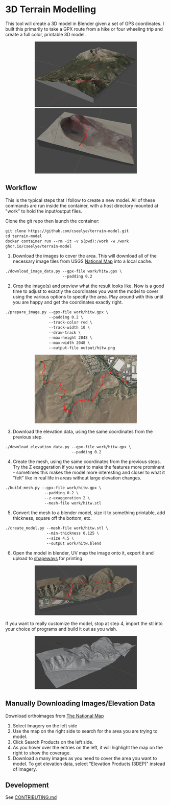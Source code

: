 # 3D Terrain Modelling
This tool will create a 3D model in Blender given a set of GPS coordinates. I built this primarily to take a GPX route from a hike or four wheeling trip and create a full color, printable 3D model.
<p align="center">
<img src="example_blender1.png" alt="blender example 1"/>  <img src="example_blender2.png"  alt="blender example 2"/>
</p>

## Workflow
This is the typical steps that I follow to create a new model.  All of these commands are run inside the container, with a host directory mounted at "work" to hold the input/output files.

Clone the git repo then launch the container:
```
git clone https://github.com/cseelye/terrain-model.git
cd terrain-model
docker container run --rm -it -v $(pwd):/work -w /work ghcr.io/cseelye/terrain-model
```

1. Download the images to cover the area. This will download all of the necessary image tiles from USGS [National Map](https://apps.nationalmap.gov/downloader) into a local cache.
```
./download_image_data.py --gpx-file work/hitw.gpx \
                         --padding 0.2
```
2. Crop the image(s) and preview what the result looks like. Now is a good time to adjust to exactly the coordinates you want the model to cover using the various options to specify the area. Play around with this until you are happy and get the coordinates exactly right.
```
./prepare_image.py --gpx-file work/hitw.gpx \
                   --padding 0.2 \
                   --track-color red \
                   --track-width 10 \
                   --draw-track \
                   --max-height 2048 \
                   --max-width 2048 \
                   --output-file output/hitw.png
```
<p align="center"><img src="example_image.png" alt="example image"/></p>

3. Download the elevation data, using the same coordinates from the previous step.
```
./download_elevation_data.py --gpx-file work/hitw.gpx \
                             --padding 0.2
```
4. Create the mesh, using the same coordinates from the previous steps. Try the Z exaggeration if you want to make the features more prominent - sometimes this makes the model more interesting and closer to what it "felt" like in real life in areas without large elevation changes.
```
./build_mesh.py --gpx-file work/hitw.gpx \
                 --padding 0.2 \
                 --z-exaggeration 2 \
                 --mesh-file work/hitw.stl
```
5. Convert the mesh to a blender model, size it to something printable, add thickness, square off the bottom, etc.
```
./create_model.py --mesh-file work/hitw.stl \
                  --min-thickness 0.125 \
                  --size 4.5 \
                  --output work/hitw.blend
```

6. Open the model in blender, UV map the image onto it, export it and upload to [shapeways](https://www.shapeways.com) for printing.
<p align="center"><img src="example_blender3.png" alt="example image"/></p>

If you want to really customize the model, stop at step 4, import the stl into your choice of programs and build it out as you wish.
<p align="center"><img src="example_mesh.png" alt="example image"/></p>


## Manually Downloading Images/Elevation Data
Download orthoimages from [The National Map](https://apps.nationalmap.gov/downloader)  
1. Select Imagery on the left side
2. Use the map on the right side to search for the area you are trying to model.
3. Click Search Products on the left side.
4. As you hover over the entries on the left, it will highlight the map on the right to show the coverage.
4. Download a many images as you need to cover the area you want to model.
To get elevation data, select "Elevation Products (3DEP)" instead of Imagery.

## Development
See [CONTRIBUTING.md](CONTRIBUTING.md)
